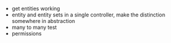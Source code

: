 * get entities working
* entity and entity sets in a single controller, make the distinction somewhere in abstraction
* many to many test
* permissions